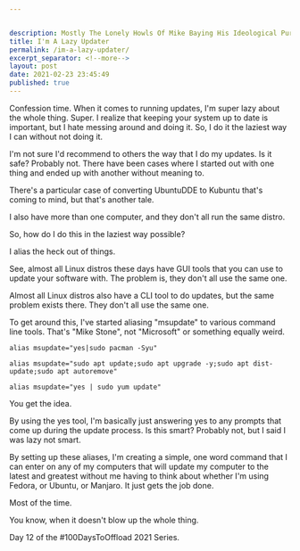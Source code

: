 ```yaml
---


description: Mostly The Lonely Howls Of Mike Baying His Ideological Purity At The Moon
title: I'm A Lazy Updater
permalink: /im-a-lazy-updater/
excerpt_separator: <!--more-->
layout: post
date: 2021-02-23 23:45:49
published: true
---
```


Confession time. When it comes to running updates, I'm super lazy about the whole thing. Super. I realize that keeping your system up to date is important, but I hate messing around and doing it. So, I do it the laziest way I can without not doing it.

<!--more-->

I'm not sure I'd recommend to others the way that I do my updates. Is it safe? Probably not. There have been cases where I started out with one thing and ended up with another without meaning to.

There's a particular case of converting UbuntuDDE to Kubuntu that's coming to mind, but that's another tale.

I also have more than one computer, and they don't all run the same distro.

So, how do I do this in the laziest way possible?

I alias the heck out of things.

See, almost all Linux distros these days have GUI tools that you can use to update your software with. The problem is, they don't all use the same one.

Almost all Linux distros also have a CLI tool to do updates, but the same problem exists there. They don't all use the same one.

To get around this, I've started aliasing "msupdate" to various command line tools. That's "Mike Stone", not "Microsoft" or something equally weird.

```
alias msupdate="yes|sudo pacman -Syu"
```

```
alias msupdate="sudo apt update;sudo apt upgrade -y;sudo apt dist-update;sudo apt autoremove"
```

```
alias msupdate="yes | sudo yum update"
```
You get the idea.

By using the yes tool, I'm basically just answering yes to any prompts that come up during the update process. Is this smart? Probably not, but I said I was lazy not smart.

By setting up these aliases, I'm creating a simple, one word command that I can enter on any of my computers that will update my computer to the latest and greatest without me having to think about whether I'm using Fedora, or Ubuntu, or Manjaro. It just gets the job done.

Most of the time.

You know, when it doesn't blow up the whole thing.

Day 12 of the #100DaysToOffload 2021 Series.

